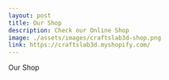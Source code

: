 ```yaml
---
layout: post
title: Our Shop
description: Check our Online Shop
image: ./assets/images/craftslab3d-shop.png
link: https://craftslab3d.myshopify.com/
---
```


Our Shop
